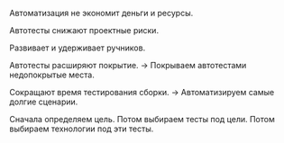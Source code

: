 Автоматизация не экономит деньги и ресурсы.

Автотесты снижают проектные риски.

Развивает и удерживает ручников.

Автотесты расширяют покрытие. -> Покрываем автотестами недопокрытые места.

Сокращают время тестирования сборки. -> Автоматизируем самые долгие сценарии.


Сначала определяем цель.
Потом выбираем тесты под цели.
Потом выбираем технологии под эти тесты.

